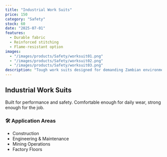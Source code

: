 ```yaml
---
title: "Industrial Work Suits"
price: 150
category: "Safety"
stock: 60
date: "2025-07-01"
features:
  - Durable fabric
  - Reinforced stitching
  - Flame-resistant option
images:
  - "/images/products/Safety/worksuit01.png"
  - "/images/products/Safety/worksuit02.png"
  - "/images/products/Safety/worksuit03.png"
description: "Tough work suits designed for demanding Zambian environments. Ideal for construction, mining, and industrial use."
---
```


## Industrial Work Suits

Built for performance and safety. Comfortable enough for daily wear, strong enough for the job.

### 🛠 Application Areas

- Construction
- Engineering & Maintenance
- Mining Operations
- Factory Floors
